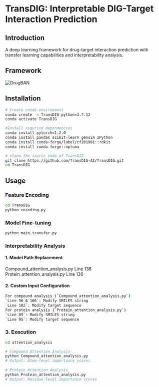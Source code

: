 # TransDIG: Interpretable DIG-Target Interaction Prediction
 
## Introduction
A deep learning framework for drug-target interaction prediction with transfer learning capabilities and interpretability analysis.

## Framework
![DrugBAN](image/DrugBAN.jpg)

## Installation
```bash
# Create conda environment
conda create -n TransDIG python=3.7.12
conda activate TransDIG

#Install requried dependencies
conda install pytorch=1.2.0
conda install pandas scikit-learn gensim IPython
conda install conda-forge/label/cf201901::rdkit
conda install conda-forge::optuna

# clone the source code of TransDIG
git clone https://github.com/TransDIG-AI/TransDIG.git
cd TransDIG
```

## Usage

### Feature Encoding
```bash
cd TransDIG
python encoding.py
```

### Model Fine-tuning
```bash
python main_transfer.py
```

### Interpretability Analysis
#### 1. Model Path Replacement
Compound_attention_analysis.py Line 136  
Protein_attention_analysis.py Line 130  

#### 2. Custom Input Configuration
```bash
For compound analysis (`Compound_attention_analysis.py`)  
`Line 96 & 166`: Modify SMILES string  
`Line 102`: Modify target sequence  
For protein analysis (`Protein_attention_analysis.py`)  
`Line 89`: Modify SMILES string  
`Line 95`: Modify target sequence  
```
### 3. Execution
```bash
cd attention_analysis

# Compound Attention Analysis
python Compound_attention_analysis.py
# Output: Atom-level importance scores
 
# Protein Attention Analysis
python Protein_attention_analysis.py 
# Output: Residue-level importance scores
```
